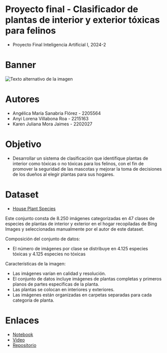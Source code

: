 # Proyecto final - Clasificador de plantas de interior y exterior tóxicas para felinos
- Proyecto Final Inteligencia Artificial I, 2024-2
# Banner
![Texto alternativo de la imagen](https://github.com/Sanabria0822/Toxic-and-non-toxic-species-classifier/blob/main/banner-proyecto-final.png?raw=true)

# Autores
- Angélica María Sanabria Flórez - 2205564
- Anyi Lorena Villabona Roa -  2215163
- Karen Juliana Mora Jaimes - 2202027
# Objetivo
- Desarrollar un sistema de clasificación que identifique plantas de interior como tóxicas o no tóxicas para los felinos, con el fin de promover la seguridad de las mascotas y mejorar la toma de decisiones de los dueños al elegir plantas para sus hogares.
# Dataset
- [House Plant Species](https://www.kaggle.com/datasets/kacpergregorowicz/house-plant-species)

Este conjunto consta de 8.250 imágenes categorizadas en 47 clases de especies de plantas de interior y exterior en el hogar recopiladas de Bing Images y seleccionadas manualmente por el autor de este dataset.

Composición del conjunto de datos:
- El número de imágenes por clase se distribuye en 4.125 especies tóxicas y 4.125 especies no tóxicas
  
Características de la imagen:
- Las imágenes varían en calidad y resolución.
- El conjunto de datos incluye imágenes de plantas completas y primeros planos de partes específicas de la planta.
- Las plantas se colocan en interiores y exteriores.
- Las imágenes están organizadas en carpetas separadas para cada categoría de planta.

# Enlaces
- [Notebook](https://colab.research.google.com/drive/1e1kK7qRdfA0CnI8cCLmcW0vucYryT7CQ?usp=sharing)
- [Video](https://youtu.be/9jLHBk0TuXk)
- [Repositorio](https://github.com/Sanabria0822/Toxic-and-non-toxic-species-classifier.git)
